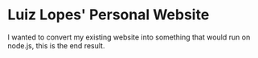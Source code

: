 # Luiz Lopes' Personal Website
 I wanted to convert my existing website into something that would run on node.js, this is the end result.

